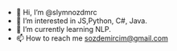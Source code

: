 - 👋 Hi, I’m @slymnozdmrc
- 👀 I’m interested in JS,Python, C#, Java.
- 🌱 I’m currently learning NLP.
- 📫 How to reach me sozdemircim@gmail.com

<!---
slymnozdmrc/slymnozdmrc is a ✨ special ✨ repository because its `README.md` (this file) appears on your GitHub profile.
You can click the Preview link to take a look at your changes.
--->
